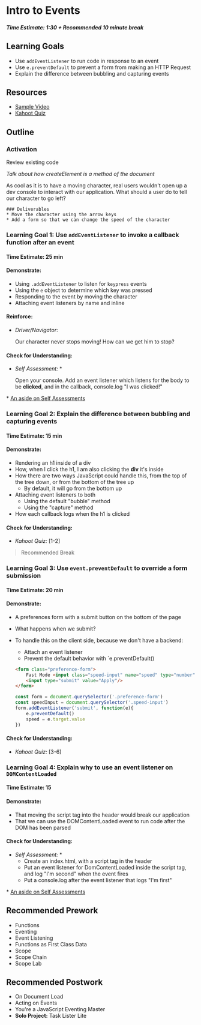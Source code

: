 # Intro to Events

##### Time Estimate: 1:30 + Recommended 10 minute break



## Learning Goals

* Use `addEventListener` to run code in response to an event
* Use `e.preventDefault` to prevent a form from making an HTTP Request
* Explain the difference between bubbling and capturing events



## Resources

- [Sample Video](<https://youtu.be/6g0kTS8Bltk>)
- [Kahoot Quiz](https://create.kahoot.it/share/dom-events/141368bf-aa99-4f1f-b32a-6f337731235a)



## Outline

### Activation

Review existing code

*Talk about how createElement is a method of the document*

As cool as it is to have a moving character, real users wouldn't open up a dev console to interact with our application. What should a user do to tell our character to go left? 



```
### Deliverables
* Move the character using the arrow keys
* Add a form so that we can change the speed of the character
```





### Learning Goal 1: Use `addEventListener` to invoke a callback function after an event

#### Time Estimate: 25 min

#### Demonstrate:

* Using `.addEventListener` to listen for `keypress` events
* Using the `e` object to determine which key was pressed
* Responding to the event by moving the character
* Attaching event listeners by name and inline

#### Reinforce:

* *Driver/Navigator*: 

  Our character never stops moving! How can we get him to stop?

#### Check for Understanding: 

* *Self Assessment:* *

  Open your console. Add an event listener which listens for the body to be **clicked**, and in the callback, console.log "I was clicked!"

\* [An aside on Self Assessments](./student-facing-notes)



### Learning Goal 2: Explain the difference between bubbling and capturing events

#### Time Estimate: 15 min

#### Demonstrate:

* Rendering an h1 inside of a div
* How, when I click the h1, I am also clicking the **div** it's inside
* How there are two ways JavaScript could handle this, from the top of the tree down, or from the bottom  of the tree up
  * By default, it will go from the bottom up
* Attaching event listeners to both
  * Using the default "bubble" method
  * Using the "capture" method
* How each callback logs when the h1 is clicked

#### Check for Understanding: 

* *Kahoot Quiz:* [1-2]



>  Recommended Break



### Learning Goal 3: Use `event.preventDefault` to override a form submission

#### Time Estimate: 20 min

#### Demonstrate:

* A preferences form with a submit button on the bottom of the page
* What happens when we submit?
* To handle this on the client side, because we don't have a backend:
  * Attach an event listener
  * Prevent the default behavior with `e.preventDefault()

  ```html
  <form class="preference-form">
      Fast Mode <input class="speed-input" name="speed" type="number" />
      <input type="submit" value="Apply"/>
  </form>
  ```



  ```javascript
  const form = document.querySelector('.preference-form')
  const speedInput = document.querySelector('.speed-input')
  form.addEventListener('submit', function(e){
      e.preventDefault()
      speed = e.target.value
  })
  ```

#### Check for Understanding: 

* *Kahoot Quiz:* [3-6]



### Learning Goal 4: Explain why to use an event listener on `DOMContentLoaded`

#### Time Estimate: 15

#### Demonstrate:

* That moving the script tag into the header would break our application
* That we can use the DOMContentLoaded event to run code after the DOM has been parsed

#### Check for Understanding: 

* *Self Assessment:* *
  * Create an index.html, with a script tag in the header
  * Put an event listener for DomContentLoaded inside the script tag, and log "I'm second" when the event fires
  * Put a console.log after the event listener that logs "I'm first"

\* [An aside on Self Assessments](./student-facing-notes)



## Recommended Prework

* Functions
* Eventing 
* Event Listening
* Functions as First Class Data
* Scope 
* Scope Chain
* Scope Lab



## Recommended Postwork

- On Document Load
- Acting on Events
- You're a JavaScript Eventing Master
- **Solo Project:** Task Lister Lite